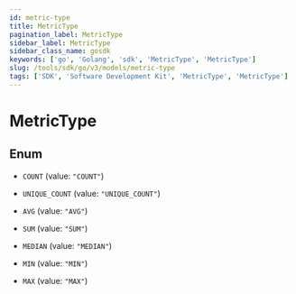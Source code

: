 ```yaml
---
id: metric-type
title: MetricType
pagination_label: MetricType
sidebar_label: MetricType
sidebar_class_name: gosdk
keywords: ['go', 'Golang', 'sdk', 'MetricType', 'MetricType'] 
slug: /tools/sdk/go/v3/models/metric-type
tags: ['SDK', 'Software Development Kit', 'MetricType', 'MetricType']
---
```


# MetricType

## Enum


* `COUNT` (value: `"COUNT"`)

* `UNIQUE_COUNT` (value: `"UNIQUE_COUNT"`)

* `AVG` (value: `"AVG"`)

* `SUM` (value: `"SUM"`)

* `MEDIAN` (value: `"MEDIAN"`)

* `MIN` (value: `"MIN"`)

* `MAX` (value: `"MAX"`)


